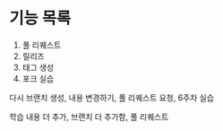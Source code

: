 # 기능 목록

1. 풀 리퀘스트
2. 릴리즈
3. 태그 생성
4. 포크 실습

다시 브랜치 생성, 내용 변경하기, 풀 리퀘스트 요청, 6주차 실습

학습 내용 더 추가, 브랜치 더 추가함, 풀 리퀘스트